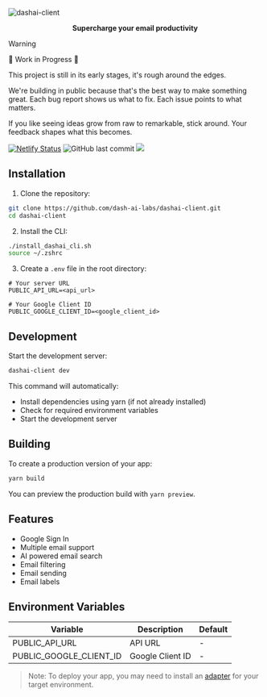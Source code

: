 ![dashai-client](https://socialify.git.ci/dash-ai-labs/dashai-client/image?forks=1&issues=1&logo=https%3A%2F%2Fgetdash.ai%2Fbig_logo.png&name=1&owner=1&pattern=Charlie+Brown&pulls=1&stargazers=1&theme=Dark)

<p align="center"><b>Supercharge your email productivity</b></p>


> [!WARNING]
>
> 🚧 Work in Progress 🚧
> 
> This project is still in its early stages, it's rough around the edges. 
>
> We're building in public because that's the best way to make something great. Each bug report shows us what to fix. Each issue points to what matters.
>
> If you like seeing ideas grow from raw to remarkable, stick around. Your feedback shapes what this becomes.

[![Netlify Status](https://api.netlify.com/api/v1/badges/e2e99e76-e3a4-4043-be78-d9a1a19683ff/deploy-status)](https://app.netlify.com/sites/dashaiclient/deploys)
![GitHub last commit](https://img.shields.io/github/last-commit/dash-ai-labs/dashai-client)
[![](https://dcbadge.limes.pink/api/server/uuBsw5xFHc)](https://discord.gg/uuBsw5xFHc)


## Installation

1. Clone the repository:
```bash
git clone https://github.com/dash-ai-labs/dashai-client.git
cd dashai-client
```

2. Install the CLI:
```bash
./install_dashai_cli.sh
source ~/.zshrc
```

3. Create a `.env` file in the root directory:
```env
# Your server URL
PUBLIC_API_URL=<api_url>

# Your Google Client ID
PUBLIC_GOOGLE_CLIENT_ID=<google_client_id>
```

## Development

Start the development server:

```bash
dashai-client dev
```

This command will automatically:
- Install dependencies using yarn (if not already installed)
- Check for required environment variables
- Start the development server

## Building

To create a production version of your app:

```bash
yarn build
```

You can preview the production build with `yarn preview`.

## Features

- Google Sign In
- Multiple email support
- AI powered email search
- Email filtering
- Email sending
- Email labels

## Environment Variables

| Variable | Description | Default |
|----------|-------------|---------|
| PUBLIC_API_URL | API URL | - |
| PUBLIC_GOOGLE_CLIENT_ID | Google Client ID | - |

> Note: To deploy your app, you may need to install an [adapter](https://svelte.dev/docs/kit/adapters) for your target environment.
